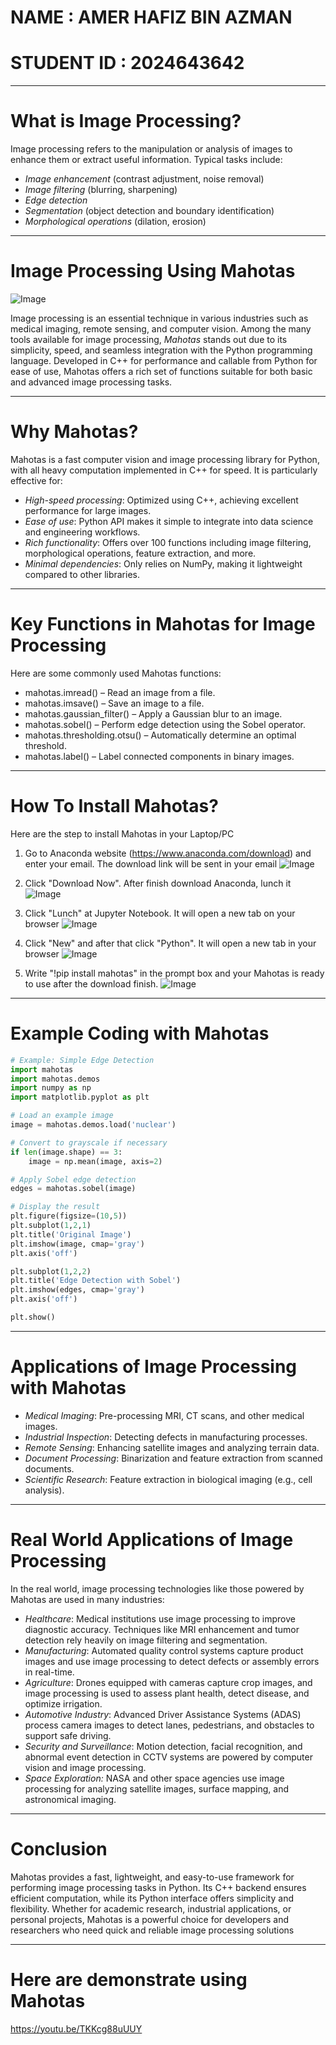 # NAME : AMER HAFIZ BIN AZMAN
# STUDENT ID : 2024643642

---

# What is Image Processing?

Image processing refers to the manipulation or analysis of images to enhance them or extract useful information. Typical tasks include:

- *Image enhancement* (contrast adjustment, noise removal)
- *Image filtering* (blurring, sharpening)
- *Edge detection*
- *Segmentation* (object detection and boundary identification)
- *Morphological operations* (dilation, erosion)

---

# Image Processing Using Mahotas
![Image](https://github.com/user-attachments/assets/2c0ea612-b95f-4715-b439-3d779334f528)

Image processing is an essential technique in various industries such as medical imaging, remote sensing, and computer vision. Among the many tools available for image processing, *Mahotas* stands out due to its simplicity, speed, and seamless integration with the Python programming language. Developed in C++ for performance and callable from Python for ease of use, Mahotas offers a rich set of functions suitable for both basic and advanced image processing tasks.

---

# Why Mahotas?

Mahotas is a fast computer vision and image processing library for Python, with all heavy computation implemented in C++ for speed. It is particularly effective for:

- *High-speed processing*: Optimized using C++, achieving excellent performance for large images.
- *Ease of use*: Python API makes it simple to integrate into data science and engineering workflows.
- *Rich functionality*: Offers over 100 functions including image filtering, morphological operations, feature extraction, and more.
- *Minimal dependencies*: Only relies on NumPy, making it lightweight compared to other libraries.

---

# Key Functions in Mahotas for Image Processing

Here are some commonly used Mahotas functions:

- mahotas.imread() – Read an image from a file.
- mahotas.imsave() – Save an image to a file.
- mahotas.gaussian_filter() – Apply a Gaussian blur to an image.
- mahotas.sobel() – Perform edge detection using the Sobel operator.
- mahotas.thresholding.otsu() – Automatically determine an optimal threshold.
- mahotas.label() – Label connected components in binary images.

---

# How To Install Mahotas?

Here are the step to install Mahotas in your Laptop/PC

1) Go to Anaconda website (https://www.anaconda.com/download) and enter your email. The download link will be sent in your email
  ![Image](https://github.com/user-attachments/assets/ef4904de-e888-4215-98e8-0f435ea372fc)
  
2) Click "Download Now". After finish download Anaconda, lunch it
  ![Image](https://github.com/user-attachments/assets/0613a50e-f8c4-4489-b6bf-5fe62cf6abff)
  
3) Click "Lunch" at Jupyter Notebook. It will open a new tab on your browser
  ![Image](https://github.com/user-attachments/assets/5734c263-ad08-4d33-ac81-e6b5b01abd60)
  
4) Click "New" and after that click "Python". It will open a new tab in your browser
  ![Image](https://github.com/user-attachments/assets/3701b206-f576-4387-a4d2-911ae1d67e84)
  
  
5) Write "!pip install mahotas" in the prompt box and your Mahotas is ready to use after the download finish.
  ![Image](https://github.com/user-attachments/assets/55c3f5a5-5efc-4afa-b04e-01977dc7ab4b)

---

# Example Coding with Mahotas

```python
# Example: Simple Edge Detection
import mahotas
import mahotas.demos
import numpy as np
import matplotlib.pyplot as plt

# Load an example image
image = mahotas.demos.load('nuclear')

# Convert to grayscale if necessary
if len(image.shape) == 3:
    image = np.mean(image, axis=2)

# Apply Sobel edge detection
edges = mahotas.sobel(image)

# Display the result
plt.figure(figsize=(10,5))
plt.subplot(1,2,1) 
plt.title('Original Image') 
plt.imshow(image, cmap='gray') 
plt.axis('off')

plt.subplot(1,2,2) 
plt.title('Edge Detection with Sobel') 
plt.imshow(edges, cmap='gray') 
plt.axis('off')

plt.show()
```

---


# Applications of Image Processing with Mahotas

- *Medical Imaging*: Pre-processing MRI, CT scans, and other medical images.
- *Industrial Inspection*: Detecting defects in manufacturing processes.
- *Remote Sensing*: Enhancing satellite images and analyzing terrain data.
- *Document Processing*: Binarization and feature extraction from scanned documents.
- *Scientific Research*: Feature extraction in biological imaging (e.g., cell analysis).

---

# Real World Applications of Image Processing
In the real world, image processing technologies like those powered by Mahotas are used in many industries:

- *Healthcare*: Medical institutions use image processing to improve diagnostic accuracy. Techniques like MRI enhancement and tumor detection rely heavily on image filtering and segmentation.
- *Manufacturing*: Automated quality control systems capture product images and use image processing to detect defects or assembly errors in real-time.
- *Agriculture*: Drones equipped with cameras capture crop images, and image processing is used to assess plant health, detect disease, and optimize irrigation.
- *Automotive Industry*: Advanced Driver Assistance Systems (ADAS) process camera images to detect lanes, pedestrians, and obstacles to support safe driving.
- *Security and Surveillance*: Motion detection, facial recognition, and abnormal event detection in CCTV systems are powered by computer vision and image processing.
- *Space Exploration:* NASA and other space agencies use image processing for analyzing satellite images, surface mapping, and astronomical imaging.

---

# Conclusion

Mahotas provides a fast, lightweight, and easy-to-use framework for performing image processing tasks in Python. Its C++ backend ensures efficient computation, while its Python interface offers simplicity and flexibility. Whether for academic research, industrial applications, or personal projects, Mahotas is a powerful choice for developers and researchers who need quick and reliable image processing solutions

---

# Here are demonstrate using Mahotas

https://youtu.be/TKKcg88uUUY 
